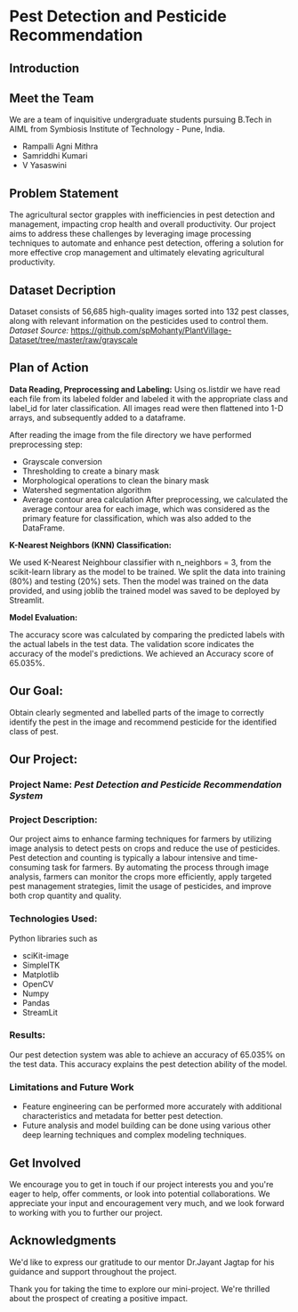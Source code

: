 # Pest Detection and Pesticide Recommendation

## Introduction

## Meet the Team
We are a team of inquisitive undergraduate students pursuing B.Tech in AIML from Symbiosis Institute of Technology - Pune, India.

- Rampalli Agni Mithra 
- Samriddhi Kumari
- V Yasaswini

## Problem Statement
The agricultural sector grapples with inefficiencies in pest detection and management, impacting crop health and overall productivity. Our project aims to address these challenges by leveraging image processing techniques to automate and enhance pest detection, offering a solution for more effective crop management and ultimately elevating agricultural productivity.

## Dataset Decription
Dataset consists of 56,685 high-quality images sorted into 132 pest classes, along with relevant information on the pesticides used to control them.
*Dataset Source:*
https://github.com/spMohanty/PlantVillage-Dataset/tree/master/raw/grayscale

## Plan of Action
**Data Reading, Preprocessing and Labeling:**
Using os.listdir we have read each file from its labeled folder and labeled it with the appropriate class and label_id for later classification. All images read were then flattened into 1-D arrays, and subsequently added to a dataframe.

After reading the image from the file directory we have performed preprocessing step:
- Grayscale conversion
- Thresholding to create a binary mask
- Morphological operations to clean the binary mask
- Watershed segmentation algorithm
- Average contour area calculation
After preprocessing, we calculated the average contour area for each image, which was considered as the primary feature for classification, which was also added to the DataFrame.

**K-Nearest Neighbors (KNN) Classification:**

We used K-Nearest Neighbour classifier with n_neighbors = 3, from the scikit-learn library as the model to be trained. We split the data into training (80%) and testing (20%) sets. Then the model was trained on the data provided, and using joblib the trained model was saved to be deployed by Streamlit.

**Model Evaluation:**

The accuracy score was calculated by comparing the predicted labels with the actual labels in the test data. The validation score indicates the accuracy of the model's predictions. We achieved an Accuracy score of 65.035%.

## Our Goal:
Obtain clearly segmented and labelled parts of the image to correctly identify the pest in the image and recommend pesticide for the identified class of pest.


## Our Project:

### Project Name: *Pest Detection and Pesticide Recommendation System*

### Project Description:
Our project aims to enhance farming techniques for farmers by utilizing image analysis to detect pests on crops and reduce the use of pesticides. Pest detection and counting is typically a labour intensive and time-consuming task for farmers. By automating the process through image analysis, farmers can monitor the crops more efficiently, apply targeted pest management strategies, limit the usage of pesticides, and improve both crop quantity and quality.

### Technologies Used:
Python libraries such as 
- sciKit-image
- SimpleITK
- Matplotlib
- OpenCV
- Numpy
- Pandas
- StreamLit

### Results: 
Our pest detection system was able to achieve an accuracy of 65.035% on the test data. This accuracy explains the pest detection ability of the model.

### Limitations and Future Work
- Feature engineering can be performed more accurately with additional characteristics and metadata for better pest detection.
- Future analysis and model building can be done using various other deep learning techniques and complex modeling techniques.

## Get Involved
We encourage you to get in touch if our project interests you and you're eager to help, offer comments, or look into potential collaborations. We appreciate your input and encouragement very much, and we look forward to working with you to further our project.

## Acknowledgments
We'd like to express our gratitude to our mentor Dr.Jayant Jagtap for his guidance and support throughout the project.

Thank you for taking the time to explore our mini-project. We're thrilled about the prospect of creating a positive impact.
